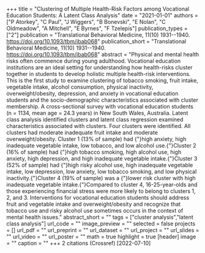 +++
title = "Clustering of Multiple Health-Risk Factors among Vocational Education Students: A Latent Class Analysis"
date = "2021-01-01"
authors = ["P Atorkey", "C Paul", "J Wiggers", "B Bonevski", "E Nolan", "C Oldmeadow", "A Mitchell", "E Byrnes", "F Tzelepis"]
publication_types = ["2"]
publication = "Translational Behavioral Medicine, 11(10) 1931--1940. https://doi.org/10.1093/tbm/ibab068"
publication_short = "Translational Behavioral Medicine, 11(10) 1931--1940. https://doi.org/10.1093/tbm/ibab068"
abstract = "Physical and mental health risks often commence during young adulthood. Vocational education institutions are an ideal setting for understanding how health-risks cluster together in students to develop holistic multiple health-risk interventions. This is the first study to examine clustering of tobacco smoking, fruit intake, vegetable intake, alcohol consumption, physical inactivity, overweight/obesity, depression, and anxiety in vocational education students and the socio-demographic characteristics associated with cluster membership. A cross-sectional survey with vocational education students (n = 1134, mean age = 24.3 years) in New South Wales, Australia. Latent class analysis identified clusters and latent class regression examined characteristics associated with clusters. Four clusters were identified. All clusters had moderate inadequate fruit intake and moderate overweight/obesity. Cluster 1 (13% of sample) had {"}high anxiety, high inadequate vegetable intake, low tobacco, and low alcohol use.{"}Cluster 2 (16% of sample) had {"}high tobacco smoking, high alcohol use, high anxiety, high depression, and high inadequate vegetable intake.{"}Cluster 3 (52% of sample) had {"}high risky alcohol use, high inadequate vegetable intake, low depression, low anxiety, low tobacco smoking, and low physical inactivity.{"}Cluster 4 (19% of sample) was a {"}lower risk cluster with high inadequate vegetable intake.{"}Compared to cluster 4, 16-25-year-olds and those experiencing financial stress were more likely to belong to clusters 1, 2, and 3. Interventions for vocational education students should address fruit and vegetable intake and overweight/obesity and recognize that tobacco use and risky alcohol use sometimes occurs in the context of mental health issues."
abstract_short = ""
tags = ["cluster analysis","latent class analysis"]
url_code = ""
image_preview = ""
selected = false
projects = []
url_pdf = ""
url_preprint = ""
url_dataset = ""
url_project = ""
url_slides = ""
url_video = ""
url_poster = ""
math = true
highlight = true
[header]
image = ""
caption = ""
+++
2 citations (Crossref) [2022-07-10]

